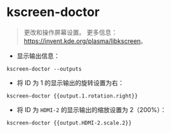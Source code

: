 # kscreen-doctor

> 更改和操作屏幕设置。
> 更多信息：<https://invent.kde.org/plasma/libkscreen>。

- 显示输出信息：

`kscreen-doctor --outputs`

- 将 ID 为 1 的显示输出的旋转设置为右：

`kscreen-doctor {{output.1.rotation.right}}`

- 将 ID 为 `HDMI-2` 的显示输出的缩放设置为 2（200%）：

`kscreen-doctor {{output.HDMI-2.scale.2}}`